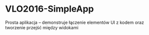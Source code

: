 # VLO2016-SimpleApp 
Prosta aplikacja – demonstruje łączenie elementów UI z kodem oraz tworzenie przejść między widokami
